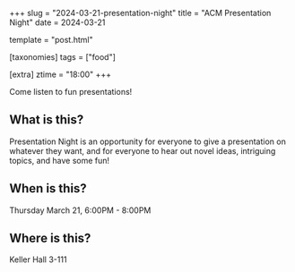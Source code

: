 +++
slug = "2024-03-21-presentation-night"
title = "ACM Presentation Night"
date = 2024-03-21

template = "post.html"

[taxonomies]
tags = ["food"]

[extra]
ztime = "18:00"
+++

Come listen to fun presentations!

<!-- more -->
## What is this?

Presentation Night is an opportunity for everyone to give a presentation
on whatever they want, and for everyone to hear out novel ideas, intriguing
topics, and have some fun!

## When is this?

Thursday March 21, 6:00PM - 8:00PM

## Where is this?

Keller Hall 3-111

